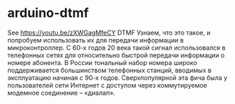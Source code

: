 # arduino-dtmf
See https://youtu.be/zXWGagMfeCY
DTMF
Узнаем, что это такое, и попробуем использовать их для передачи информации в микроконтроллер. С 60-х годов 20 века такой сигнал использовался в телефонных сетях для относительно быстрой передачи информации о номере абонента. В России тональный набор номера широко поддерживается большинством телефонных станций, вводимых в эксплуатацию начиная с 90-х годов. Сверхпопулярной эта фича была у пользователей сети Интернет с доступом через коммутируемое модемное соединение – «диалап».